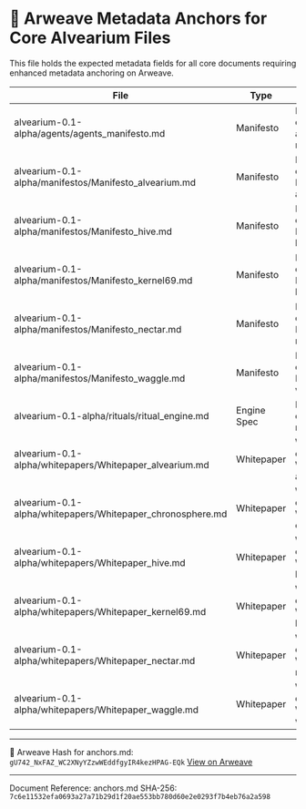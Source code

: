 # 🧾 Arweave Metadata Anchors for Core Alvearium Files

This file holds the expected metadata fields for all core documents requiring enhanced metadata anchoring on Arweave.

| File | Type | Description | Suggested ArNS | Metadata Tx ID | Data Tx ID |
|------|------|-------------|----------------|----------------|-------------|
| alvearium-0.1-alpha/agents/agents_manifesto.md | Manifesto | Manifesto document for agents manifesto | `alvearium-0_1-alpha_agents_agents_manifesto_md` | `9gGh6o3xtVTJvri76-AozmMpE3EKbdhWazh35npZ4SM` | `RIydR85FtipfqdrHmE43HbIjK8zmy0zsDQH36hrp8FA` |
| alvearium-0.1-alpha/manifestos/Manifesto_alvearium.md | Manifesto | Manifesto document for Manifesto alvearium | `alvearium-0_1-alpha_manifestos_manifesto_alvearium_md` | `c_ZmQUMiAxNpQF2RrxBMAUtuKuf0Qtq5a0BiRUtAuXg` | `58l1NtS2Rjyqrhq1wqBHlkRLo5W7yH1eEEjjUzYQCds` |
| alvearium-0.1-alpha/manifestos/Manifesto_hive.md | Manifesto | Manifesto document for Manifesto hive | `alvearium-0_1-alpha_manifestos_manifesto_hive_md` | `NvzG8T8CAs8atJhSrncHGs5hXAt_TgOk7ZFLtBby1_8` | `q7OlUNyZ6COXJqWQ-q_ySvaKj4aJjIxIb7FVJFRL8nU` |
| alvearium-0.1-alpha/manifestos/Manifesto_kernel69.md | Manifesto | Manifesto document for Manifesto kernel69 | `alvearium-0_1-alpha_manifestos_manifesto_kernel69_md` | `Uenvog0JJFN-0An5p2v0yxXthaZRXZ3xWiE5ofoFz3M` | `YlJtpdfETUdYhzw8oZhzLeOWaiQJp6K1mBAwMyx6GP8` |
| alvearium-0.1-alpha/manifestos/Manifesto_nectar.md | Manifesto | Manifesto document for Manifesto nectar | `alvearium-0_1-alpha_manifestos_manifesto_nectar_md` | `L0fbB87FNumxULgzW4sq6T9LQo8DxZFwS2bJzYhZs8o` | `M9ONOV_fpNT37lWUaioTQypsnIsbA2fOo5wqC7nrTPo` |
| alvearium-0.1-alpha/manifestos/Manifesto_waggle.md | Manifesto | Manifesto document for Manifesto waggle | `alvearium-0_1-alpha_manifestos_manifesto_waggle_md` | `HzcuwFvms6FjXEm39qh4W9umzRjZiCMp1c1eojJAeXk` | `A9SsNVres3YvLPn7qNTjjGtroU6MXgA4NSMxwQMdTc0` |
| alvearium-0.1-alpha/rituals/ritual_engine.md | Engine Spec | Engine Spec document for ritual engine | `alvearium-0_1-alpha_rituals_ritual_engine_md` | `JPgXEci-Lyuew5k-SUwiMrJKRFilvvQlqNnYdCmLEQg` | `h4_dO0j749N1lCjD8L-cDri_Uf6EWPTKh6OlQh0bU2A` |
| alvearium-0.1-alpha/whitepapers/Whitepaper_alvearium.md | Whitepaper | Whitepaper document for Whitepaper alvearium | `alvearium-0_1-alpha_whitepapers_whitepaper_alvearium_md` | `h2xSP8o2WInX8EwWsnuemlJb-KKEPHdrptKe0ZGBwhA` | `eRFYp5yniCH3Ah4gzCrlMqkqcTH4WdK9JLAJs6JZCms` |
| alvearium-0.1-alpha/whitepapers/Whitepaper_chronosphere.md | Whitepaper | Whitepaper document for Whitepaper chronosphere | `alvearium-0_1-alpha_whitepapers_whitepaper_chronosphere_md` | `rgWxRGEjfKiXr5CGJbuTQoKOzizZ_5UpqbiqS07kwEU` | `jxBUklR3GoBDZxqBjnO6eL1Q25LAuCraszaS4FXwG2Q` |
| alvearium-0.1-alpha/whitepapers/Whitepaper_hive.md | Whitepaper | Whitepaper document for Whitepaper hive | `alvearium-0_1-alpha_whitepapers_whitepaper_hive_md` | `HPxAg0Zn3GIVyfdZ2JLGV8_4cMV4hzd5jBnx4r4QwX8` | `AgfE3dQBOi-9dfByLVQ4PptJK2vhnIGSOGUI0htlIss` |
| alvearium-0.1-alpha/whitepapers/Whitepaper_kernel69.md | Whitepaper | Whitepaper document for Whitepaper kernel69 | `alvearium-0_1-alpha_whitepapers_whitepaper_kernel69_md` | `mbBEzbfo72DkrWPMpDqjmQTmIAJ6GmHHeOKKJnCQ7zI` | `zp5hcyEhmXRlABdbwVJtlcNPpCwdHYJa4TRwQdzeSKE` |
| alvearium-0.1-alpha/whitepapers/Whitepaper_nectar.md | Whitepaper | Whitepaper document for Whitepaper nectar | `alvearium-0_1-alpha_whitepapers_whitepaper_nectar_md` | `ECaPueDFHQoG0kX4V0SqflKAof5JJMeg3-YdS8Y89vk` | `6e70MgTLuzVFma7yBtLqncNvqembt_gI55NA3Uo7AS8` |
| alvearium-0.1-alpha/whitepapers/Whitepaper_waggle.md | Whitepaper | Whitepaper document for Whitepaper waggle | `alvearium-0_1-alpha_whitepapers_whitepaper_waggle_md` | `9vC0tf7SehLjNPLERJ992VJvmyswLuTVTU_EV7dfORU` | `I5OMMjw4IBKZgw5F5aBAB1GLLUZkmGScxIVS8fD2iqU` |

---

📌 Arweave Hash for anchors.md: `gU742_NxFAZ_WC2XNyYZzwWEddfgyIR4kezHPAG-EQk`
[View on Arweave](https://arweave.net/gU742_NxFAZ_WC2XNyYZzwWEddfgyIR4kezHPAG-EQk)

---
Document Reference: anchors.md SHA-256: `7c6e11532efa0693a27a71b29d1f20ae553bb780d60e2e0293f7b4eb76a2a598`
